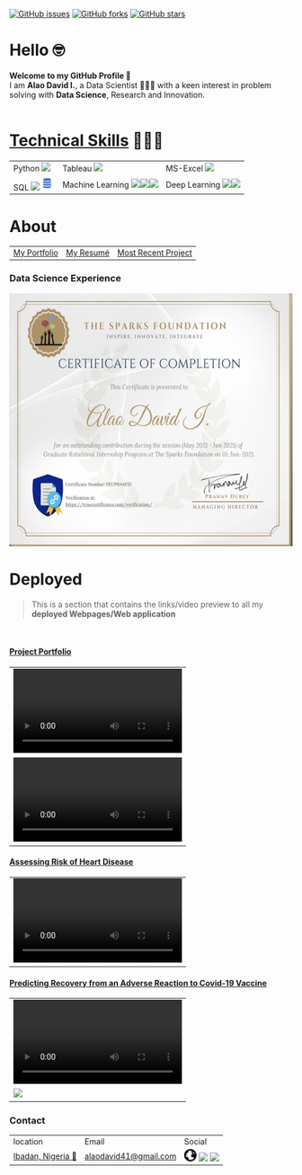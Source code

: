 [![GitHub issues](https://img.shields.io/github/issues/invest41/invest41)](https://github.com/invest41/invest41/issues)
[![GitHub forks](https://img.shields.io/github/forks/invest41/invest41)](https://github.com/invest41/invest41/network)
[![GitHub stars](https://img.shields.io/github/stars/invest41/invest41)](https://github.com/invest41/invest41/stargazers)
# Hello 🤓

**Welcome to my GitHub Profile 📔** <br/>
I am **Alao David I.**, a Data Scientist 🕵🏽‍♂️ with a keen interest in problem solving with **Data Science**, Research and Innovation.
<br/><br/>
# [Technical Skills](https://invest41.github.io/AlaoDavid.github.io/) 👨🏽‍💻
| | | | 
|:--|:--|:--|
|Python <a href="https://www.python.org"><img width="22px" src="https://cdn.jsdelivr.net/npm/simple-icons@v3/icons/python.svg" /></a>  |Tableau <a href="https://www.tableau.com"><img width="22px" src="https://cdn.jsdelivr.net/npm/simple-icons@v3/icons/tableau.svg" /></a>  |  MS-Excel <a href="https://www.microsoft.com/en-us/microsoft-365/excel"><img width="22px" src="https://cdn.jsdelivr.net/npm/simple-icons@v3/icons/microsoftexcel.svg"/></a>  |
|  SQL <a href="https://www.sqlite.org/index.html"><img width="22px" src="https://cdn.jsdelivr.net/npm/simple-icons@v3/icons/sqlite.svg" /></a><a href="https://www.mysql.com"><img alt="SQL" width="26px" src="https://raw.githubusercontent.com/github/explore/80688e429a7d4ef2fca1e82350fe8e3517d3494d/topics/sql/sql.png" /></a>  |  Machine Learning <a href="https://scikit-learn.org/stable/"><img width="45px" src="https://cdn.jsdelivr.net/npm/simple-icons@v3/icons/scikit-learn.svg" /></a><a href="https://numpy.org"><img width="22px" src="https://cdn.jsdelivr.net/npm/simple-icons@v3/icons/numpy.svg" /></a><a href="https://pandas.pydata.org"><img width="22px" src="https://cdn.jsdelivr.net/npm/simple-icons@v3/icons/pandas.svg" /></a>|  Deep Learning <a href="https://www.tensorflow.org"><img width="22px" src="https://cdn.jsdelivr.net/npm/simple-icons@v3/icons/tensorflow.svg" /></a><a href="https://keras.io"><img width="22px" src="https://cdn.jsdelivr.net/npm/simple-icons@v3/icons/keras.svg" /></a>|


# About
|  |   |   |
|:-|:--|:--|
|[My Portfolio](https://invest41.github.io/AlaoDavid.github.io/) | [My Resumé](https://github.com/invest41/Resume/blob/main/6F771705-98AF-470A-AE08-497F628077C5.jpeg) | [Most Recent Project](https://cvs-disease.herokuapp.com/)|
### Data Science Experience
[<img width="550" height="450" src="https://github.com/invest41/Resume/blob/main/IMG_9327.jpeg" />](https://truecertificates.com/secure/snapshot/YKUPNA4KYJ.png)


# Deployed
> This is a section that contains the links/video preview to all my **deployed Webpages/Web application** 
<br/>

#### [Project Portfolio](https://invest41.github.io/AlaoDavid.github.io/)
| | 
|:-|
| ![Project Portfolio 1](https://user-images.githubusercontent.com/70070334/132600307-0b4ada7f-fcf3-4ade-baa6-0a44210d21a4.mp4) |
| ![Project Portfolio 2](https://user-images.githubusercontent.com/70070334/132600368-0d242548-c4b5-42da-85bc-96a11c728465.mp4) |


#### [Assessing Risk of Heart Disease](https://cvs-disease.herokuapp.com)
| |
|:-|
|![Assessing Risk of Heart Disease](https://user-images.githubusercontent.com/70070334/132600470-6c1e0199-b6f3-41ae-b9c8-431fa5629fc8.mp4) |

#### [Predicting Recovery from an Adverse Reaction to Covid-19 Vaccine](https://adv-vax.herokuapp.com/)
| |
|:-|
| ![Predicting Recovery from an Adverse Reaction to Covid-19 Vaccine 1](https://user-images.githubusercontent.com/70070334/132601635-f2090be6-b834-41b1-8428-64a11452c6f9.mp4) | 
| <img width=600 src="https://user-images.githubusercontent.com/70070334/132602194-65665c8d-8e53-4fe9-867d-3e94f97d7241.mp4"/> |


<h3>Contact</h3>

| | | |
|:--|:--|:--|
|location | Email | Social |
<a href="https://maps.app.goo.gl/9ej8vPxqu2JeUyS4A">Ibadan, Nigeria 📍</a> | alaodavid41@gmail.com | [<img width="22px" src="https://raw.githubusercontent.com/iconic/open-iconic/master/svg/globe.svg" />](https://invest41.github.io/AlaoDavid.github.io/) [<img width="22px" src="https://cdn.jsdelivr.net/npm/simple-icons@v3/icons/linkedin.svg" />](https://www.linkedin.com/in/david-alao-72362113b/) [<img width="22px" src="https://cdn.jsdelivr.net/npm/simple-icons@v3/icons/kaggle.svg" />](https://invest41.github.io/AlaoDavid.github.io/)|

